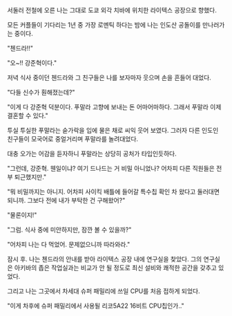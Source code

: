 서둘러 전철에 오른 나는 그대로 도쿄 외각 치바에 위치한 라이텍스 공장으로 향했다.

모든 커플들이 기다리는 1년 중 가장 로멘틱 하다는 밤에 나는 인도산 공돌이를 만나러가는 중이다.

"첸드라!!"

"오~!! 강준혁이다."

저녁 식사 중이던 첸드라와 그 친구들은 나를 보자마자 웃으며 손을 흔들어 대었다.

"다들 신수가 훤해졌는데?"

"이게 다 강준혁 덕분이다. 푸말라 고향에 보내는 돈 어마어마하다. 그래서 푸말라 이제 결혼할 수 있다." 

투실 투실한 푸말라는 숟가락을 입에 물은 채로 씨익 웃어 보였다. 그러자 다른 인도인 친구들이 모국어로 중얼거리며 푸말라를 놀려대었다.

대충 오가는 어감을 듣자하니 푸말라는 상당히 공처가 타입인듯하다.

"그런데, 강준혁. 웬일이냐? 여기 드나드는 거 비밀 아니었나? 어차피 다른 직원들은 전부 퇴근했지만."

"뭐 비밀까지는 아니지. 어차피 사이킥 배틀에 들어갈 특수칩 확인 차 왔다고 둘러대면 되니까. 그보다 전에 내가 부탁한 건 구해왔어?"

"물론이지!"

"그럼. 식사 중에 미안하지만, 잠깐 볼 수 있을까?"

"어차피 나는 다 먹었어. 문제없으니까 따라와라."

잠시 후. 나는 첸드라의 안내를 받아 라이텍스 공장 내에 연구실을 찾았다. 그의 연구실은 아키바의 좁은 작업실과는 비교가 안 될 정도로 최신 설비와 쾌적한 공간을 갖추고 있었다.

그리고 나는 그곳에서 차세대 슈퍼 패밀리에 쓰일 CPU를 처음 접하게 되었다.

"이게 차후에 슈퍼 패밀리에서 사용될 리코5A22 16비트 CPU칩인가.."